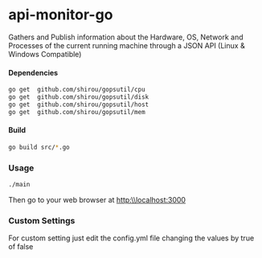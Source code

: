 # api-monitor-go

Gathers and Publish information about the Hardware, OS, Network and Processes of the current running machine through a JSON API (Linux & Windows Compatible)

#### Dependencies 

```sh
go get	github.com/shirou/gopsutil/cpu
go get	github.com/shirou/gopsutil/disk
go get	github.com/shirou/gopsutil/host
go get	github.com/shirou/gopsutil/mem
```

#### Build 

```sh
go build src/*.go
```

### Usage


```sh
./main
```

Then go to your web browser at [http:\\\localhost:3000](http:\\localhost:3000)


### Custom Settings

For custom setting just edit the config.yml file changing the values by true of false